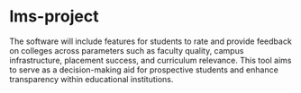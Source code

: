 # lms-project
The software will include features for students to rate and provide feedback on colleges across parameters such as faculty quality, campus infrastructure, placement success, and curriculum relevance. This tool aims to serve as a decision-making aid for prospective students and enhance transparency within educational institutions. 
